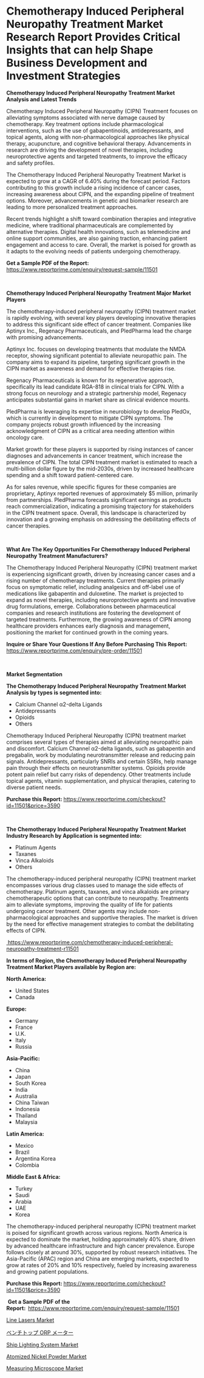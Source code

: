 <p><h1>Chemotherapy Induced Peripheral Neuropathy Treatment Market Research Report Provides Critical Insights that can help Shape Business Development and Investment Strategies</h1></p><p><strong>Chemotherapy Induced Peripheral Neuropathy Treatment Market Analysis and Latest Trends</strong></p>
<p><p>Chemotherapy Induced Peripheral Neuropathy (CIPN) Treatment focuses on alleviating symptoms associated with nerve damage caused by chemotherapy. Key treatment options include pharmacological interventions, such as the use of gabapentinoids, antidepressants, and topical agents, along with non-pharmacological approaches like physical therapy, acupuncture, and cognitive behavioral therapy. Advancements in research are driving the development of novel therapies, including neuroprotective agents and targeted treatments, to improve the efficacy and safety profiles.</p><p>The Chemotherapy Induced Peripheral Neuropathy Treatment Market is expected to grow at a CAGR of 6.40% during the forecast period. Factors contributing to this growth include a rising incidence of cancer cases, increasing awareness about CIPN, and the expanding pipeline of treatment options. Moreover, advancements in genetic and biomarker research are leading to more personalized treatment approaches. </p><p>Recent trends highlight a shift toward combination therapies and integrative medicine, where traditional pharmaceuticals are complemented by alternative therapies. Digital health innovations, such as telemedicine and online support communities, are also gaining traction, enhancing patient engagement and access to care. Overall, the market is poised for growth as it adapts to the evolving needs of patients undergoing chemotherapy.</p></p>
<p><strong>Get a Sample PDF of the Report:&nbsp;</strong> <a href="https://www.reportprime.com/enquiry/request-sample/11501">https://www.reportprime.com/enquiry/request-sample/11501</a></p>
<p>&nbsp;</p>
<p><strong>Chemotherapy Induced Peripheral Neuropathy Treatment Major Market Players</strong></p>
<p><p>The chemotherapy-induced peripheral neuropathy (CIPN) treatment market is rapidly evolving, with several key players developing innovative therapies to address this significant side effect of cancer treatment. Companies like Aptinyx Inc., Regenacy Pharmaceuticals, and PledPharma lead the charge with promising advancements.</p><p>Aptinyx Inc. focuses on developing treatments that modulate the NMDA receptor, showing significant potential to alleviate neuropathic pain. The company aims to expand its pipeline, targeting significant growth in the CIPN market as awareness and demand for effective therapies rise.</p><p>Regenacy Pharmaceuticals is known for its regenerative approach, specifically its lead candidate RGA-818 in clinical trials for CIPN. With a strong focus on neurology and a strategic partnership model, Regenacy anticipates substantial gains in market share as clinical evidence mounts.</p><p>PledPharma is leveraging its expertise in neurobiology to develop PledOx, which is currently in development to mitigate CIPN symptoms. The company projects robust growth influenced by the increasing acknowledgment of CIPN as a critical area needing attention within oncology care.</p><p>Market growth for these players is supported by rising instances of cancer diagnoses and advancements in cancer treatment, which increase the prevalence of CIPN. The total CIPN treatment market is estimated to reach a multi-billion dollar figure by the mid-2030s, driven by increased healthcare spending and a shift toward patient-centered care.</p><p>As for sales revenue, while specific figures for these companies are proprietary, Aptinyx reported revenues of approximately $5 million, primarily from partnerships. PledPharma forecasts significant earnings as products reach commercialization, indicating a promising trajectory for stakeholders in the CIPN treatment space. Overall, this landscape is characterized by innovation and a growing emphasis on addressing the debilitating effects of cancer therapies.</p></p>
<p>&nbsp;</p>
<p><strong>What Are The Key Opportunities For Chemotherapy Induced Peripheral Neuropathy Treatment Manufacturers?</strong></p>
<p><p>The Chemotherapy Induced Peripheral Neuropathy (CIPN) treatment market is experiencing significant growth, driven by increasing cancer cases and a rising number of chemotherapy treatments. Current therapies primarily focus on symptomatic relief, including analgesics and off-label use of medications like gabapentin and duloxetine. The market is projected to expand as novel therapies, including neuroprotective agents and innovative drug formulations, emerge. Collaborations between pharmaceutical companies and research institutions are fostering the development of targeted treatments. Furthermore, the growing awareness of CIPN among healthcare providers enhances early diagnosis and management, positioning the market for continued growth in the coming years.</p></p>
<p><strong>Inquire or Share Your Questions If Any Before Purchasing This Report:</strong> <a href="https://www.reportprime.com/enquiry/pre-order/11501">https://www.reportprime.com/enquiry/pre-order/11501</a></p>
<p>&nbsp;</p>
<p><strong>Market Segmentation</strong></p>
<p><strong>The Chemotherapy Induced Peripheral Neuropathy Treatment Market Analysis by types is segmented into:</strong></p>
<p><ul><li>Calcium Channel α2-delta Ligands</li><li>Antidepressants</li><li>Opioids</li><li>Others</li></ul></p>
<p><p>Chemotherapy Induced Peripheral Neuropathy (CIPN) treatment market comprises several types of therapies aimed at alleviating neuropathic pain and discomfort. Calcium Channel α2-delta ligands, such as gabapentin and pregabalin, work by modulating neurotransmitter release and reducing pain signals. Antidepressants, particularly SNRIs and certain SSRIs, help manage pain through their effects on neurotransmitter systems. Opioids provide potent pain relief but carry risks of dependency. Other treatments include topical agents, vitamin supplementation, and physical therapies, catering to diverse patient needs.</p></p>
<p><strong>Purchase this Report:&nbsp;</strong><a href="https://www.reportprime.com/checkout?id=11501&price=3590">https://www.reportprime.com/checkout?id=11501&price=3590</a></p>
<p>&nbsp;</p>
<p><strong>The Chemotherapy Induced Peripheral Neuropathy Treatment Market Industry Research by Application is segmented into:</strong></p>
<p><ul><li>Platinum Agents</li><li>Taxanes</li><li>Vinca Alkaloids</li><li>Others</li></ul></p>
<p><p>The chemotherapy-induced peripheral neuropathy (CIPN) treatment market encompasses various drug classes used to manage the side effects of chemotherapy. Platinum agents, taxanes, and vinca alkaloids are primary chemotherapeutic options that can contribute to neuropathy. Treatments aim to alleviate symptoms, improving the quality of life for patients undergoing cancer treatment. Other agents may include non-pharmacological approaches and supportive therapies. The market is driven by the need for effective management strategies to combat the debilitating effects of CIPN.</p></p>
<p><a href="https://www.reportprime.com/chemotherapy-induced-peripheral-neuropathy-treatment-r11501">&nbsp;https://www.reportprime.com/chemotherapy-induced-peripheral-neuropathy-treatment-r11501</a></p>
<p><strong>In terms of Region, the Chemotherapy Induced Peripheral Neuropathy Treatment Market Players available by Region are:</strong></p>
<p>
    <p> <strong> North America: </strong>
        <ul>
            <li>United States</li>
            <li>Canada</li>
        </ul>
        </p> 
    <p> <strong> Europe: </strong>
        <ul>
            <li>Germany</li>
            <li>France</li>
            <li>U.K.</li>
            <li>Italy</li>
            <li>Russia</li>
        </ul>
        </p> 
    <p> <strong> Asia-Pacific: </strong>
        <ul>
            <li>China</li>
            <li>Japan</li>
            <li>South Korea</li>
            <li>India</li>
            <li>Australia</li>
            <li>China Taiwan</li>
            <li>Indonesia</li>
            <li>Thailand</li>
            <li>Malaysia</li>
        </ul>
        </p> 
    <p> <strong> Latin America: </strong>
        <ul>
            <li>Mexico</li>
            <li>Brazil</li>
            <li>Argentina Korea</li>
            <li>Colombia</li>
        </ul>
        </p> 
    <p> <strong> Middle East & Africa: </strong>
        <ul>
            <li>Turkey</li>
            <li>Saudi</li>
            <li>Arabia</li>
            <li>UAE</li>
            <li>Korea</li>
        </ul>
    </p>
    </p>
<p><p>The chemotherapy-induced peripheral neuropathy (CIPN) treatment market is poised for significant growth across various regions. North America is expected to dominate the market, holding approximately 40% share, driven by advanced healthcare infrastructure and high cancer prevalence. Europe follows closely at around 30%, supported by robust research initiatives. The Asia-Pacific (APAC) region and China are emerging markets, expected to grow at rates of 20% and 10% respectively, fueled by increasing awareness and growing patient populations.</p></p>
<p><strong>Purchase this Report: </strong><a href="https://www.reportprime.com/checkout?id=11501&price=3590">https://www.reportprime.com/checkout?id=11501&price=3590</a></p>
<p>&nbsp;<strong>Get a Sample PDF of the Report:&nbsp;&nbsp;</strong><a href="https://www.reportprime.com/enquiry/request-sample/11501">https://www.reportprime.com/enquiry/request-sample/11501</a></p>
<p><strong></strong></p>
<p><p><a href="https://www.linkedin.com/pulse/future-line-lasers-market-global-forecast-trends-2024-5u5kc?trackingId=b4E9Hw0lSr2EAPV93NYcJQ%3D%3D">Line Lasers Market</a></p><p><a href="https://medium.com/@opalkilback2023/benchtop-orp-meters-market-%E3%81%AF-%E3%82%B3%E3%82%B9%E3%83%88%E7%AE%A1%E7%90%86%E3%81%A8%E5%8A%B9%E7%8E%87%E5%90%91%E4%B8%8A%E3%82%92%E5%84%AA%E5%85%88%E3%81%97%E3%81%BE%E3%81%99-%E3%81%95%E3%82%89%E3%81%AB-%E5%A0%B1%E5%91%8A%E6%9B%B8%E3%81%AF%E5%B8%82%E5%A0%B4%E3%81%AE%E9%9C%80%E8%A6%81%E9%9D%A2%E3%81%A8%E4%BE%9B%E7%B5%A6%E9%9D%A2%E3%81%AE%E4%B8%A1%E6%96%B9%E3%82%92%E3%82%AB%E3%83%90%E3%83%BC%E3%81%97%E3%81%A6%E3%81%84%E3%81%BE%E3%81%99-benchtop-orp-meters-cb4a6cae4434">ベンチトップ ORP メーター</a></p><p><a href="https://issuu.com/reportprime-2/docs/ship-lighting-system-market-size-20_1e2c357c753a8a">Ship Lighting System Market</a></p><p><a href="https://medium.com/@francesprichey/the-global-atomized-nickel-powder-market-is-a-dynamic-and-growing-industry-a6e035d866fc">Atomized Nickel Powder Market</a></p><p><a href="https://www.linkedin.com/pulse/global-perspectives-measuring-microscope-market-trends-uaqsc?trackingId=IdrwqUUKTHaN8UzYJ5DnNw%3D%3D">Measuring Microscope Market</a></p></p>